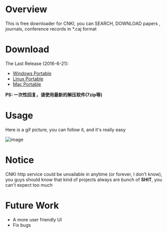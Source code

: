 # Overview
This is free downloader for CNKI, you can SEARCH, DOWNLOAD papers , journals, conference records in *.caj format

# Download
The Last Release (2016-6-21):
+ [Windows Portable](https://github.com/amyhaber/cnki-downloader/releases/download/v0.3-alpha/cnki-downloader-windows.zip)
+ [Linux Portable](https://github.com/amyhaber/cnki-downloader/releases/download/v0.3-alpha/cnki-downloader-linux.zip)
+ [Mac Portable](https://github.com/amyhaber/cnki-downloader/releases/download/v0.3-alpha/cnki-downloader-darwin.zip)

**PS: 一次性回复，请使用最新的解压软件(7zip等)**

# Usage
Here is a gif picture, you can follow it, and it's really easy

![image](https://github.com/amyhaber/cnki-downloader/blob/master/screenshots/showcase2.gif)

# Notice
CNKI http service could be unvailable in anytime (or forever, I don't know), you guys should know that kind of projects
always are bunch of **SHIT**, you can't expect too much

# Future Work
+ A more user friendly UI
+ Fix bugs
